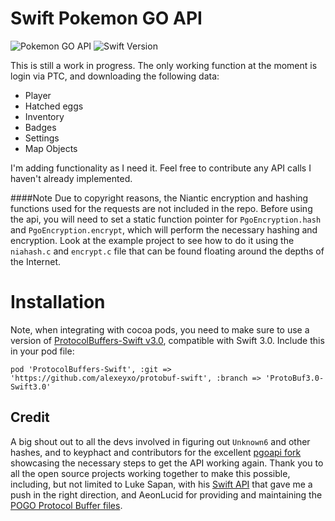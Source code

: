 # Swift Pokemon GO API

![Pokemon GO API](https://img.shields.io/badge/API-v0.43.0-brightgreen.svg)
![Swift Version](https://img.shields.io/badge/Swift-3.0.x-orange.svg)

This is still a work in progress. The only working function at the moment is login via PTC, and downloading the following data:

- Player
- Hatched eggs
- Inventory
- Badges
- Settings
- Map Objects

I'm adding functionality as I need it. Feel free to contribute any API calls I haven't already implemented.

####Note
Due to copyright reasons, the Niantic encryption and hashing functions used for the requests are not included in the repo. Before using the api, you will need to set a static function pointer for `PgoEncryption.hash` and `PgoEncryption.encrypt`, which will perform the necessary hashing and encryption. Look at the example project to see how to do it using the `niahash.c` and `encrypt.c` file that can be found floating around the depths of the Internet.

# Installation
Note, when integrating with cocoa pods, you need to make sure to use a version of [ProtocolBuffers-Swift v3.0](https://github.com/alexeyxo/protobuf-swift), compatible with Swift 3.0. Include this in your pod file:

`pod 'ProtocolBuffers-Swift', :git => 'https://github.com/alexeyxo/protobuf-swift', :branch => 'ProtoBuf3.0-Swift3.0'`

## Credit
A big shout out to all the devs involved in figuring out `Unknown6` and other hashes, and to keyphact and contributors for the excellent [pgoapi fork](https://github.com/keyphact/pgoapi) showcasing the necessary steps to get the API working again. Thank you to all the open source projects working together to make this possible, including, but not limited to Luke Sapan, with his  [Swift API](https://github.com/lsapan/pgoapi-swift)  that gave me a push in the right direction, and AeonLucid for providing and maintaining the [POGO Protocol Buffer files](https://github.com/AeonLucid/POGOProtos).